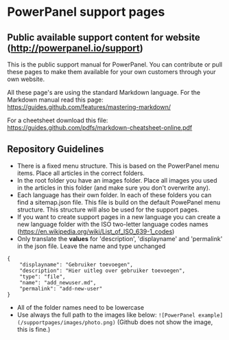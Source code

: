 # PowerPanel support pages

## Public available support content for website (http://powerpanel.io/support)

This is the public support manual for PowerPanel. You can contribute or pull these pages to make them available for your own customers through your own website.

All these page's are using the standard Markdown language. For the Markdown manual read this page: https://guides.github.com/features/mastering-markdown/

For a cheetsheet download this file: https://guides.github.com/pdfs/markdown-cheatsheet-online.pdf

## Repository Guidelines

- There is a fixed menu structure. This is based on the PowerPanel menu items. Place all articles in the correct folders.
- In the root folder you have an images folder. Place all images you used in the articles in this folder (and make sure you don't overwrite any).
- Each language has their own folder. In each of these folders you can find a sitemap.json file. This file is build on the default PowePanel menu structure. This structure will also be used for the support pages. 
- If you want to create support pages in a new language you can create a new language folder with the ISO two-letter language codes names (https://en.wikipedia.org/wiki/List_of_ISO_639-1_codes)
- Only translate the **values** for 'description', 'displayname' and 'permalink' in the json file. Leave the name and type unchanged  
```    
{
    "displayname": "Gebruiker toevoegen",
    "description": "Hier uitleg over gebruiker toevoegen",
    "type": "file",
    "name": "add_newuser.md",
    "permalink": "add-new-user"
}
```
- All of the folder names need to be lowercase
- Use always the full path to the images like below: 
```![PowerPanel example](/supportpages/images/photo.png)``` (Github does not show the image, this is fine.)

